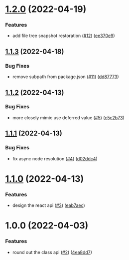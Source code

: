 # [1.2.0](https://github.com/jaredLunde/exploration/compare/v1.1.3...v1.2.0) (2022-04-19)

### Features

- add file tree snapshot restoration ([#12](https://github.com/jaredLunde/exploration/issues/12)) ([ee370e9](https://github.com/jaredLunde/exploration/commit/ee370e900fe13ab4813831b8a53d87e60deba099))

## [1.1.3](https://github.com/jaredLunde/exploration/compare/v1.1.2...v1.1.3) (2022-04-18)

### Bug Fixes

- remove subpath from package.json ([#11](https://github.com/jaredLunde/exploration/issues/11)) ([dd87773](https://github.com/jaredLunde/exploration/commit/dd87773b3c0f7c85cb732f8a91bbbd7fc96d0366))

## [1.1.2](https://github.com/jaredLunde/exploration/compare/v1.1.1...v1.1.2) (2022-04-13)

### Bug Fixes

- more closely mimic use deferred value ([#5](https://github.com/jaredLunde/exploration/issues/5)) ([c5c2b73](https://github.com/jaredLunde/exploration/commit/c5c2b73e8ab21abdafa1a6468c59ca4fc69c57dc))

## [1.1.1](https://github.com/jaredLunde/exploration/compare/v1.1.0...v1.1.1) (2022-04-13)

### Bug Fixes

- fix async node resolution ([#4](https://github.com/jaredLunde/exploration/issues/4)) ([d02ddc4](https://github.com/jaredLunde/exploration/commit/d02ddc4d7c3b227036288d26167f1797c3a5865b))

# [1.1.0](https://github.com/jaredLunde/exploration/compare/v1.0.0...v1.1.0) (2022-04-13)

### Features

- design the react api ([#3](https://github.com/jaredLunde/exploration/issues/3)) ([eab7aec](https://github.com/jaredLunde/exploration/commit/eab7aec69ab0c32a8d46071e5de89253721543f1))

# 1.0.0 (2022-04-03)

### Features

- round out the class api ([#2](https://github.com/jaredLunde/exploration/issues/2)) ([4ea8dd7](https://github.com/jaredLunde/exploration/commit/4ea8dd7548c609b3da199c929d724e5e51623e7c))
